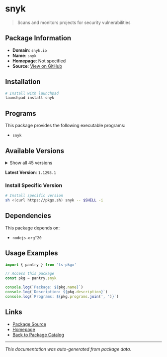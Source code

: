 # snyk

> Scans and monitors projects for security vulnerabilities

## Package Information

- **Domain**: `snyk.io`
- **Name**: `snyk`
- **Homepage**: Not specified
- **Source**: [View on GitHub](https://github.com/pkgxdev/pantry/tree/main/projects/snyk.io/package.yml)

## Installation

```bash
# Install with launchpad
launchpad install snyk
```

## Programs

This package provides the following executable programs:

- `snyk`

## Available Versions

<details>
<summary>Show all 45 versions</summary>

- `1.1298.1`, `1.1298.0`, `1.1297.3`, `1.1297.2`, `1.1297.1`
- `1.1297.0`, `1.1296.2`, `1.1296.1`, `1.1296.0`, `1.1295.4`
- `1.1295.3`, `1.1295.2`, `1.1295.1`, `1.1295.0`, `1.1294.3`
- `1.1294.2`, `1.1294.1`, `1.1294.0`, `1.1293.1`, `1.1293.0`
- `1.1292.4`, `1.1292.2`, `1.1292.1`, `1.1292.0`, `1.1291.1`
- `1.1291.0`, `1.1290.0`, `1.1289.0`, `1.1288.1`, `1.1288.0`
- `1.1287.0`, `1.1286.4`, `1.1286.3`, `1.1286.2`, `1.1286.1`
- `1.1286.0`, `1.1285.1`, `1.1285.0`, `1.1284.0`, `1.1283.1`
- `1.1283.0`, `1.1282.1`, `1.1282.0`, `1.1281.0`, `1.1280.1`

</details>

**Latest Version**: `1.1298.1`

### Install Specific Version

```bash
# Install specific version
sh <(curl https://pkgx.sh) snyk -- $SHELL -i
```

## Dependencies

This package depends on:

- `nodejs.org^20`

## Usage Examples

```typescript
import { pantry } from 'ts-pkgx'

// Access this package
const pkg = pantry.snyk

console.log(`Package: ${pkg.name}`)
console.log(`Description: ${pkg.description}`)
console.log(`Programs: ${pkg.programs.join(', ')}`)
```

## Links

- [Package Source](https://github.com/pkgxdev/pantry/tree/main/projects/snyk.io/package.yml)
- [Homepage](#)
- [Back to Package Catalog](../../package-catalog.md)

---

*This documentation was auto-generated from package data.*
